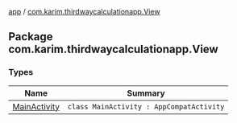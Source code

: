 [app](../index.md) / [com.karim.thirdwaycalculationapp.View](./index.md)

## Package com.karim.thirdwaycalculationapp.View

### Types

| Name | Summary |
|---|---|
| [MainActivity](-main-activity/index.md) | `class MainActivity : AppCompatActivity` |
